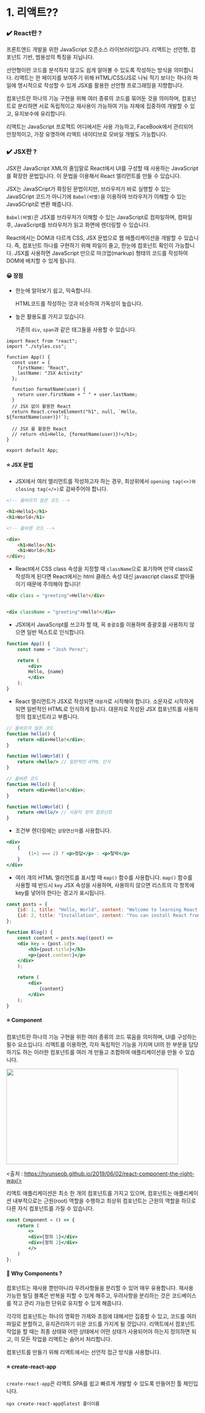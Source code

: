 # 1. 리액트?? 

### ✔️ React란 ?

프론트엔드 개발을 위한 JavaScript 오픈소스 라이브러리입니다. 리액트는 선언형, 컴포넌트 기반, 범용성의 특징을 지닙니다.

선언형이란 코드를 분석하지 않고도 쉽게 알아볼 수 있도록 작성하는 방식을 의미합니다. 리액트는 한 페이지를 보여주기 위해 HTML/CSS/JS로 나눠 적기 보다는 하나의 파일에 명시적으로 작성할 수 있게 JSX를 활용한 선언형 프로그래밍을 지향합니다.

컴포넌트란 하나의 기능 구현을 위해 여러 종류의 코드를 묶어둔 것을 의미하며, 컴포넌트로 분리하면 서로 독립적이고 재사용이 가능하여 기능 자체에 집중하여 개발할 수 있고, 유지보수에 유리합니다.

리액트는 JavaScript 프로젝트 어디에서든 사용 가능하고, FaceBook에서 관리되어 안정적이고, 가장 유명하며 리액트 네이티브로 모바일 개발도 가능합니다.

### ✔️ JSX란 ?

JSX란 JavaScript XML의 줄임말로 React에서 UI를 구성할 때 사용하는 JavaScript를 확장한 문법입니다. 이 문법을 이용해서 React 엘리먼트를 만들 수 있습니다.

JSX는 JavaSCript가 확장된 문법이지만, 브라우저가 바로 실행할 수 있는 JavaSCript 코드가 아니기에 `Babel(바벨)`을 이용하여 브라우저가 이해할 수 있는 JavaSCript로 변환 해줍니다. 

`Babel(바벨)`은 JSX를 브라우저가 이해할 수 있는 JavaScript로 컴파일하며, 컴파일 후, JavaScript를 브라우저가 읽고 화면에 렌더링할 수 있습니다.

React에서는 DOM과 다르게 CSS, JSX 문법으로 웹 애플리케이션을 개발할 수 있습니다. 즉, 컴포넌트 하나를 구현하기 위해 파일이 줄고, 한눈에 컴포넌트 확인이 가능합니다. JSX를 사용하면 JavaScript 만으로 마크업(markup) 형태의 코드를 작성하여 DOM에 배치할 수 있게 됩니다.


#### 😀 장점

- 한눈에 알아보기 쉽고, 익숙합니다.

    HTML코드를 작성하는 것과 비슷하여 가독성이 높습니다.

- 높은 활용도를 가지고 있습니다.

    기존의 `div`, `span`과 같은 태그들을 사용할 수 있습니다.

```JSX
import React from "react";
import "./styles.css";

function App() {
  const user = {
    firstName: "React",
    lastName: "JSX Activity"
  };

  function formatName(user) {
    return user.firstName + " " + user.lastName;
  }
  // JSX 없이 활용한 React
  return React.createElement("h1", null, `Hello, ${formatName(user)}!`);

  // JSX 를 활용한 React
  // return <h1>Hello, {formatName(user)}!</h1>;
}

export default App;
```

#### ⭐ JSX 문법

- JSX에서 여러 엘리먼트를 작성하고자 하는 경우, 최상위에서 `opening tag(<>)와 closing tag(</>)`로 감싸주어야 합니다.

```html
<!-- 올바르지 않은 코드 -->

<h1>Hello1</h1>
<h1>World</h1>

<!-- 올바른 코드 -->

<div>
    <h1>Hello</h1>
    <h1>World</h1>
</div>;
```

- React에서 CSS class 속성을 지정할 때 `className`으로 표기하며 만약 class로 작성하게 된다면 React에서는 html 클래스 속성 대신 javascript class로 받아들이기 때문에 주의해야 합니다!

```html
<div class = "greeting">Hello!</div>


<div className = "greeting">Hello!</div>
```

- JSX에서 JavaScript를 쓰고자 할 때, 꼭 `중괄호`를 이용하며 중괄호를 사용하지 않으면 일반 텍스트로 인식합니다.

```jsx
function App() {
    const name = "Josh Perez";

    return (
        <div>
        Hello, {name}
        </div>
    );
}
```

- React 엘리먼트가 JSX로 작성되면 `대문자`로 시작해야 합니다. 소문자로 시작하게 되면 일반적인 HTML로 인식하게 됩니다. 대문자로 작성된 JSX 컴포넌트를 사용자 정의 컴포넌트라고 부릅니다.

```jsx
// 올바르지 않은 코드
function hello() {
    return <div>Hello!</div>;
}

function HelloWorld() {
    return <hello/> // 일반적인 HTML 인식
}

// 올바른 코드
function Hello() {
    return <div>Hello!</div>;
}

function HelloWorld() {
    return <Hello/> // 사용자 정의 컴포넌트
}
```

- 조건부 렌더링에는 `삼항연산자`를 사용합니다.

```jsx
<div>
    {
        (1+1 === 2) ? <p>정답</p> : <p>탈락</p>
    }
</div>
```

- 여러 개의 HTML 엘리먼트를 표시할 때 `map()` 함수를 사용합니다. `map()` 함수를 사용할 때 반드시 `key` JSX 속성을 사용하며, 사용하지 않으면 리스트의 각 항목에 key를 넣어야 한다는 경고가 표시됩니다.

```jsx
const posts = {
    {id: 1, title: "Hello, World", content: "Welcome to learning React !"}
    {id: 2, title: "Installation", content: "You can install React from npm."}
};

function Blog() {
    const content = posts.map((post) => 
    <div key = {post.id}>
        <h3>{post.title}</h3>
        <p>{post.content}</p>
    </div>
    );

    return (
        <div>
            {content}
        </div>
    );
}
```

#### ⭐ Component

컴포넌트란 하나의 기능 구현을 위한 여러 종류의 코드 묶음을 의미하며, UI를 구성하는 필수 요소입니다. 리액트를 이용하면, 각자 독립적인 기능을 가지며 UI의 한 부분을 담당하기도 하는 이러한 컴포넌트를 여러 개 만들고 조합하여 애플리케이션을 만들 수 있습니다.

<img src = "https://hyunseob.github.io/images/react-component-the-right-way/the-render-tree.jpg" width = 450px height = 250px>

<출처 : https://hyunseob.github.io/2019/06/02/react-component-the-right-way/>

리액트 애플리케이션은 최소 한 개의 컴포넌트를 가지고 있으며, 컴포넌트는 애플리케이션 내부적으로는 근원(root) 역할을 수행하고 최상위 컴포넌트는 근원의 역할을 하므로 다른 자식 컴포넌트를 가질 수 있습니다. 

```jsx
const Component = () => {
    return (
        <>
        <div>{정의 1}</div>
        <div>{정의 2}</div>
        </>
    )
};
 ```

#### 📝 Why Components ?

컴포넌트는 재사용 뿐만아니라 우려사항들을 분리할 수 있어 매우 유용합니다. 재사용 가능한 빌딩 블록은 반복을 피할 수 있게 해주고, 우려사항을 분리하는 것은 코드베이스를 작고 관리 가능한 단위로 유지할 수 있게 해줍니다. 

각각의 컴포넌트는 하나의 명확한 가제와 초점에 대해서만 집중할 수 있고, 코드를 여러파일로 분할하고, 유지관리하기 쉬운 코드를 가지게 될 것입니다. 리액트에서 컴포넌트 작업을 할 때는 최종 상태와 어떤 상태에서 어떤 상태가 사용되어야 하는지 정의하면 되고, 이 모든 작업을 리액트는 숨어서 처리합니다.

컴포넌트를 만들기 위해 리액트에서는 선언적 접근 방식을 사용합니다. 


 #### ⭐ create-react-app

 `create-react-app`은 리액트 SPA를 쉽고 빠르게 개발할 수 있도록 만들어진 툴 체인입니다. 

 ```
 npx create-react-app@latest 폴더이름
 ```